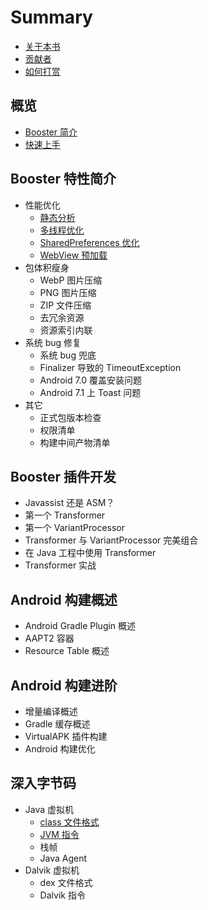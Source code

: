 # Summary

* [关于本书](./README.md)
* [贡献者](./contributors.md)
* [如何打赏](https://johnsonlee.io/donate/?AliPayQR=/img/AliPayQR.png&WeChatQR=/img/WeChatQR.png)

## 概览

* [Booster 简介](./overview.md)
* [快速上手](./getting-started.md)

## Booster 特性简介

* 性能优化
  * [静态分析](./performance/static-analysis.md)
  * [多线程优化](./performance/multithreading-optimization.md)
  * [SharedPreferences 优化](./performance/shared-preferences-optimization.md)
  * [WebView 预加载](./performance/webview-preloading.md)
* 包体积瘦身
  * WebP 图片压缩
  * PNG 图片压缩
  * ZIP 文件压缩
  * 去冗余资源
  * 资源索引内联
* 系统 bug 修复
  * 系统 bug 兜底
  * Finalizer 导致的 TimeoutException
  * Android 7.0 覆盖安装问题
  * Android 7.1 上 Toast 问题
* 其它
  * 正式包版本检查
  * 权限清单
  * 构建中间产物清单

## Booster 插件开发

* Javassist 还是 ASM？
* 第一个 Transformer
* 第一个 VariantProcessor
* Transformer 与 VariantProcessor 完美组合
* 在 Java 工程中使用 Transformer
* Transformer 实战

## Android 构建概述

* Android Gradle Plugin 概述
* AAPT2 容器
* Resource Table 概述

## Android 构建进阶

* 增量编译概述
* Gradle 缓存概述
* VirtualAPK 插件构建
* Android 构建优化

## 深入字节码

* Java 虚拟机
    * [class 文件格式](./jvm/class-file.md)
    * [JVM 指令](./jvm/instructions.md)
    * 栈帧
    * Java Agent
* Dalvik 虚拟机
    * dex 文件格式
    * Dalvik 指令

